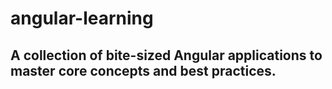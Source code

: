 # angular-learning
## A collection of bite-sized Angular applications to master core concepts and best practices.
